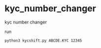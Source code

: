 # kyc_number_changer
kyc number changer

run
<pre><code>python3 kycshift.py ABCDE.KYC 12345</code></pre> 
